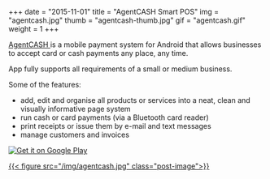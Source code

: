 +++
date        = "2015-11-01"
title       = "AgentCASH Smart POS"
img 		= "agentcash.jpg"
thumb		= "agentcash-thumb.jpg"
gif			= "agentcash.gif"
weight		= 1
+++

<a href ="http://www.agentcash.com" target="_blank">AgentCASH </a> is a mobile payment system for Android that allows businesses to accept card or cash payments any place, any time.

App fully supports all requirements of a small or medium business.

Some of the features:

* add, edit and organise all products or services into a neat, clean and visually informative page system
* run cash or card payments (via a Bluetooth card reader)
* print receipts or issue them by e-mail and text messages
* manage customers and invoices


<a class="playstore-link" target="_blank" href='https://play.google.com/store/apps/details?id=com.agentcash.register&hl=en&utm_source=global_co&utm_medium=prtnr&utm_content=Mar2515&utm_campaign=PartBadge&pcampaignid=MKT-Other-global-all-co-prtnr-py-PartBadge-Mar2515-1'><img alt='Get it on Google Play' src='https://play.google.com/intl/en_us/badges/images/generic/en_badge_web_generic.png'/></a>

<a target="_blank" href='https://play.google.com/store/apps/details?id=com.agentcash.register&hl=en&utm_source=global_co&utm_medium=prtnr&utm_content=Mar2515&utm_campaign=PartBadge&pcampaignid=MKT-Other-global-all-co-prtnr-py-PartBadge-Mar2515-1'>{{< figure src="/img/agentcash.jpg" class="post-image">}}</a>

